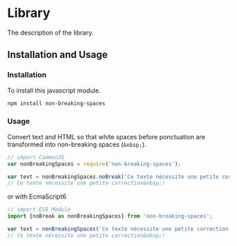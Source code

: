 # Library

The description of the library.

## Installation and Usage

### Installation

To install this javascript module.

```bash
npm install non-breaking-spaces
```

### Usage

Convert text and HTML so that white spaces before ponctuation are transformed into non-breaking spaces (`&nbsp;`).

```javascript
// import CommonJS
var nonBreakingSpaces = require('non-breaking-spaces');

var text = nonBreakingSpaces.noBreak('Ce texte nécessite une petite correction !');
// Ce texte nécessite une petite correction&nbsp;!
```

or with EcmaScript6
```javascript
// import ES6 Module
import {noBreak as nonBreakingSpaces} from 'non-breaking-spaces';

var text = nonBreakingSpaces('Ce texte nécessite une petite correction !');
// Ce texte nécessite une petite correction&nbsp;!
```
